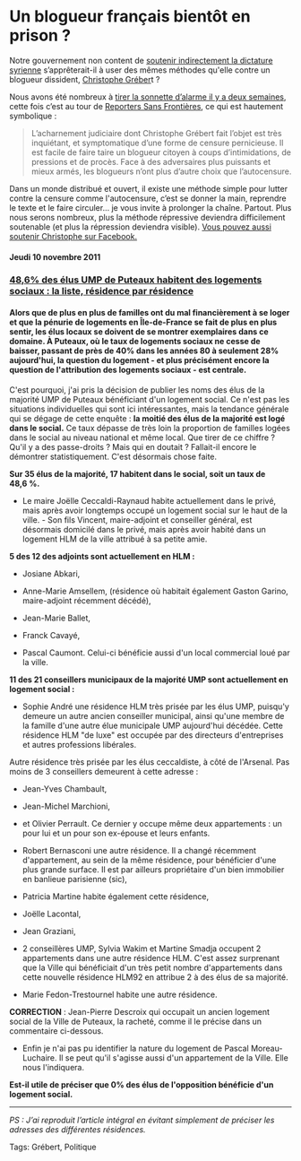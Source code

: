 # Un blogueur français bientôt en prison ?

Notre gouvernement non content de [soutenir indirectement la dictature syrienne](http://www.rue89.com/2012/02/27/le-made-france-numerique-pour-tuer-le-printemps-arabe-229609) s’apprêterait-il à user des mêmes méthodes qu'elle contre un blogueur dissident, [Christophe Gréber](http://www.monputeaux.com/)t ?<span id="more-23416"></span>

Nous avons été nombreux à [tirer la sonnette d’alarme il y a deux semaines](http://www.monputeaux.com/2012/03/monputeaux-menace-de-disparition.html), cette fois c’est au tour de [Reporters Sans Frontières](http://fr.rsf.org/france-apres-dix-ans-d-activite-le-blog-26-03-2012,42185.html), ce qui est hautement symbolique :

> L’acharnement judiciaire dont Christophe Grébert fait l’objet est très inquiétant, et symptomatique d’une forme de censure pernicieuse. Il est facile de faire taire un blogueur citoyen à coups d’intimidations, de pressions et de procès. Face à des adversaires plus puissants et mieux armés, les blogueurs n’ont plus d’autre choix que l’autocensure.

Dans un monde distribué et ouvert, il existe une méthode simple pour lutter contre la censure comme l'autocensure, c’est se donner la main, reprendre le texte et le faire circuler… je vous invite à prolonger la chaîne. Partout. Plus nous serons nombreux, plus la méthode répressive deviendra difficilement soutenable (et plus la répression deviendra visible). [Vous pouvez aussi soutenir Christophe sur Facebook.](http://www.facebook.com/messages/593122568)

#### Jeudi 10 novembre 2011

### [48,6% des élus UMP de Puteaux habitent des logements sociaux : la liste, résidence par résidence](http://www.monputeaux.com/2011/11/ump-logements.html)

#### Alors que de plus en plus de familles ont du mal financièrement à se loger et que la pénurie de logements en Île-de-France se fait de plus en plus sentir, les élus locaux se doivent de se montrer exemplaires dans ce domaine. À Puteaux, où le taux de logements sociaux ne cesse de baisser, passant de près de 40% dans les années 80 à seulement 28% aujourd'hui, la question du logement - et plus précisément encore la question de l'attribution des logements sociaux - est centrale.

C'est pourquoi, j'ai pris la décision de publier les noms des élus de la majorité UMP de Puteaux bénéficiant d'un logement social. Ce n'est pas les situations individuelles qui sont ici intéressantes, mais la tendance générale qui se dégage de cette enquête : **la moitié des élus de la majorité est logé dans le social.** Ce taux dépasse de très loin la proportion de familles logées dans le social au niveau national et même local. Que tirer de ce chiffre ? Qu'il y a des passe-droits ? Mais qui en doutait ? Fallait-il encore le démontrer statistiquement. C'est désormais chose faite.

**Sur 35 élus de la majorité, 17 habitent dans le social, soit un taux de 48,6 %.**

- Le maire Joëlle Ceccaldi-Raynaud habite actuellement dans le privé, mais après avoir longtemps occupé un logement social sur le haut de la ville. - Son fils Vincent, maire-adjoint et conseiller général, est désormais domicilé dans le privé, mais après avoir habité dans un logement HLM de la ville attribué à sa petite amie.

**5 des 12 des adjoints sont actuellement en HLM :**

- Josiane Abkari,

- Anne-Marie Amsellem, (résidence où habitait également Gaston Garino, maire-adjoint récemment décédé),

- Jean-Marie Ballet,

- Franck Cavayé,

- Pascal Caumont. Celui-ci bénéficie aussi d'un local commercial loué par la ville.

**11 des 21 conseillers municipaux de la majorité UMP sont actuellement en logement social :**

- Sophie André une résidence HLM très prisée par les élus UMP, puisqu'y demeure un autre ancien conseiller municipal, ainsi qu'une membre de la famille d'une autre élue municipale UMP aujourd'hui décédée. Cette résidence HLM "de luxe" est occupée par des directeurs d'entreprises et autres professions libérales.

Autre résidence très prisée par les élus ceccaldiste, à côté de l'Arsenal. Pas moins de 3 conseillers demeurent à cette adresse :

- Jean-Yves Chambault,

- Jean-Michel Marchioni,

- et Olivier Perrault. Ce dernier y occupe même deux appartements : un pour lui et un pour son ex-épouse et leurs enfants.

- Robert Bernasconi une autre résidence. Il a changé récemment d'appartement, au sein de la même résidence, pour bénéficier d'une plus grande surface. Il est par ailleurs propriétaire d'un bien immobilier en banlieue parisienne (sic),

- Patricia Martine habite également cette résidence,

- Joëlle Lacontal,

- Jean Graziani,

- 2 conseillères UMP, Sylvia Wakim et Martine Smadja occupent 2 appartements dans une autre résidence HLM. C'est assez surprenant que la Ville qui bénéficiait d'un très petit nombre d'appartements dans cette nouvelle résidence HLM92 en attribue 2 à des élus de sa majorité.

- Marie Fedon-Trestournel habite une autre résidence.

**CORRECTION** : Jean-Pierre Descroix qui occupait un ancien logement social de la Ville de Puteaux, la racheté, comme il le précise dans un commentaire ci-dessous.

- Enfin je n'ai pas pu identifier la nature du logement de Pascal Moreau-Luchaire. Il se peut qu'il s'agisse aussi d'un appartement de la Ville. Elle nous l'indiquera.

**Est-il utile de préciser que 0% des élus de l'opposition bénéficie d'un logement social.**

---

*PS : J’ai reproduit l’article intégral en évitant simplement de préciser les adresses des différentes résidences.*

Tags: Grébert, Politique